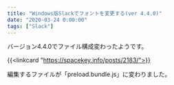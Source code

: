 ```yaml
---
title: "Windows版Slackでフォントを変更する(ver 4.4.0)"
date: "2020-03-24 0:00:00"
tags: ["Slack"]
---
```


バージョン4.4.0でファイル構成変わったようです。

<!--more-->

{{<linkcard "https://spacekey.info/posts/2183/">}}

編集するファイルが「preload.bundle.js」に変わりました。
